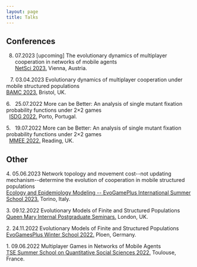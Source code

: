 ```yaml
---
layout: page
title: Talks
---
```



## Conferences

8. 07.2023 [upcoming] The evolutionary dynamics of multiplayer cooperation in networks of mobile agents\
  [NetSci 2023.](https://netsci2023.wixsite.com/netsci2023) Vienna, Austria.

&ensp; 
7. 03.04.2023 Evolutionary dynamics of multiplayer cooperation under mobile structured populations\
    [BAMC 2023.](https://rise.articulate.com/share/m_8PV5egFfp51rbRhApK6GtC3ZkRGmpN#/) Bristol, UK.

6\. &nbsp; 25.07.2022 More can be Better: An analysis of single mutant fixation probability functions under 2×2 games\
    &nbsp; [ISDG 2022.](https://www.gerad.ca/colloques/isdg2022/program.html) Porto, Portugal.

5\. &nbsp; 19.07.2022 More can be Better: An analysis of single mutant fixation probability functions under 2×2 games\
    &nbsp; [MMEE 2022.](http://mmee.eu/index.html) Reading, UK. 

## Other

4\. 05.06.2023 Network topology and movement cost--not updating mechanism--determine the evolution of cooperation in mobile structured populations\
  [Ecology and Epidemiology Modeling -- EvoGamePlus International Summer School 2023.](https://eem-evogames.di.unito.it/program/) Torino, Italy.

3\. 09.12.2022 Evolutionary Models of Finite and Structured Populations\
  [Queen Mary Internal Postgraduate Seminars.](https://www.qmul.ac.uk/maths/research/seminars/queen-mary-internal-postgraduate-seminar/) London, UK.

2\. 24.11.2022 Evolutionary Models of Finite and Structured Populations\
  [EvoGamesPlus Winter School 2022.](https://tecoevo.github.io/winterschool/) Ploen, Germany.

1\. 09.06.2022 Multiplayer Games in Networks of Mobile Agents\
  [TSE Summer School on Quantitative Social Sciences 2022.](https://www.iast.fr/summer-schools) 	Toulouse, France.

